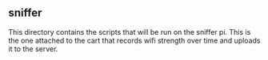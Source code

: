 sniffer
-------

This directory contains the scripts that will be run on the sniffer pi. This is the one attached to the cart that records wifi strength over time and uploads it to the server.
